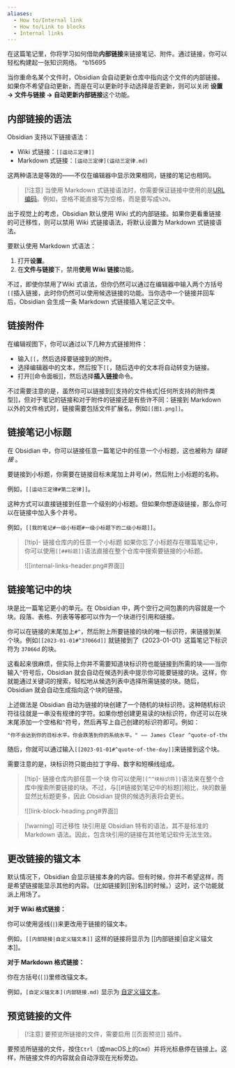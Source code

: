 ```yaml
---
aliases:
  - How to/Internal link
  - How to/Link to blocks
  - Internal links
---
```


在这篇笔记里，你将学习如何借助**内部链接**来链接笔记、附件。通过链接，你可以轻松构建起一张知识网络。 ^b15695

当你重命名某个文件时，Obsidian 会自动更新仓库中指向这个文件的内部链接。如果你不希望自动更新，而是在可以更新时手动选择是否更新，则可以关闭 **设置 → 文件与链接 → 自动更新内部链接**这个功能。

## 内部链接的语法

Obsidian 支持以下链接语法：

- Wiki 式链接：`[[运动三定律]]`
- Markdown 式链接：`[运动三定律](运动三定律.md)`

这两种语法是等效的——不仅在编辑器中显示效果相同，链接的笔记也相同。

> [!注意]
> 当使用 Markdown 式链接语法时，你需要保证链接中使用的是[URL编码](https://zh.wikipedia.org/wiki/百分号编码)。例如，空格不能直接写为空格，而是要写成`%20`。

出于视觉上的考虑，Obsidian 默认使用 Wiki 式的内部链接。如果你更看重链接的可迁移性，则可以禁用 Wiki 式链接语法，将默认设置为 Markdown 式链接语法。

要默认使用 Markdown 式语法：

1. 打开**设置**。
2. 在**文件与链接**下，禁用**使用 Wiki 链接**功能。

不过，即使你禁用了Wiki 式语法，但你仍然可以通过在编辑器中输入两个方括号`[[`插入链接，此时你仍然可以使用候选链接的功能。当你选中一个链接并回车后，Obsidian 会生成一条 Markdown 式链接插入笔记正文中。

## 链接附件

在编辑视图下，你可以通过以下几种方式链接附件：

- 输入`[[`，然后选择要链接到的附件。
- 选择编辑器中的文本，然后按下`[[`，随后选中的文本将自动转变为链接。
- 打开[[命令面板]]，然后选择**插入链接**命令。

不过需要注意的是，虽然你可以链接到[[支持的文件格式|任何所支持的附件类型]]，但对于笔记的链接和对于附件的链接还是有些许不同：链接到 Markdown 以外的文件格式时，链接需要包括文件扩展名，例如`[[图1.png]]`。

## 链接笔记小标题

在 Obsidian 中，你可以链接任意一篇笔记中的任意一个小标题，这也被称为 _锚链接_ 。

要链接到小标题，你需要在链接目标末尾加上井号(`#`)，然后附上小标题的名称。

例如，`[[运动三定律#第二定律]]`。

这种方式可以直接链接到任意一个级别的小标题。但如果你想逐级链接，那么你可以在链接中加入多个井号。

例如，`[[我的笔记#一级小标题#一级小标题下的二级小标题]]`。

> [!tip]- 链接仓库内的任意一个小标题
> 如果你忘了小标题存在哪篇笔记中，你可以使用`[[##标题]]`语法直接在整个仓库中搜索要链接的小标题。
> 
> ![[internal-links-header.png#界面]]

## 链接笔记中的块

块是比一篇笔记更小的单元。在 Obsidian 中，两个空行之间包裹的内容就是一个块。段落、表格、列表等等都可以作为一个块进行引用和链接。

你可以在链接的末尾加上`#^`，然后附上所要链接的块的唯一标识符，来链接到某个块。例如`[[2023-01-01#^37066d]]` 就链接到了《2023-01-01》这篇笔记下标识符为 `37066d` 的块。

这看起来很麻烦，但实际上你并不需要知道块标识符也能链接到所需的块——当你输入`^`符号后，Obsidian 就会自动在候选列表中提示你可能要链接的块。这样，你就能通过关键词的搜索，轻松地从候选列表中选择所需链接的块。随后，Obsidian 就会自动生成指向这个块的链接。

上述做法是 Obsidian 自动为链接的块创建了一个随机的块标识符。这种随机标识符往往就是一串没有规律的字符。如果你想创建更易读的块标识符，你还可以在块末尾添加一个空格和`^`符号，然后再写上自己创建的标识符即可。例如：

```md
"你不会达到你的目标水平。你会跌落到你的系统水平。" —— James Clear ^quote-of-the-day
```

随后，你就可以通过输入`[[2023-01-01#^quote-of-the-day]]`来链接到这个块。 

需要注意的是，块标识符只能由拉丁字母、数字和短横线组成。

> [!tip]- 链接仓库内部任意一个块
> 你可以使用`[[^^块标识符]]`语法来在整个仓库中搜索所要链接的块。不过，与[[#链接到笔记中的标题]]相比，块的数量显然比标题更多，因此 Obsidian 提供的候选列表将会更长。
> 
> ![[link-block-heading.png#界面]]

> [!warning] 可迁移性
> 块引用是 Obsidian 特有的语法，其不是标准的 Markdown 语法。因此，包含块引用的链接在其他笔记软件无法生效。

## 更改链接的锚文本

默认情况下，Obsidian 会显示链接本身的内容。但有时候，你并不希望这样，而是希望链接能显示其他的内容。（比如链接到[[别名]]的时候。）这时，这个功能就派上用场了。

**对于 Wiki 格式链接：**

你可以使用竖线(`|`)来更改用于链接的锚文本。

例如，`[[内部链接|自定义锚文本]]` 这样的链接将显示为 [[内部链接|自定义锚文本]]。

**对于 Markdown 格式链接：**

你在方括号(`[]`)里修改锚文本。

例如，`[自定义锚文本](内部链接.md)` 显示为 [自定义锚文本](内部链接.md)。

## 预览链接的文件

> [!注意]
> 要预览所链接的文件，需要启用 [[页面预览]] 插件。

要预览所链接的文件，按住`Ctrl`（或macOS上的`Cmd`）并将光标悬停在链接上。这样，所链接文件的内容就会自动浮现在光标旁边。